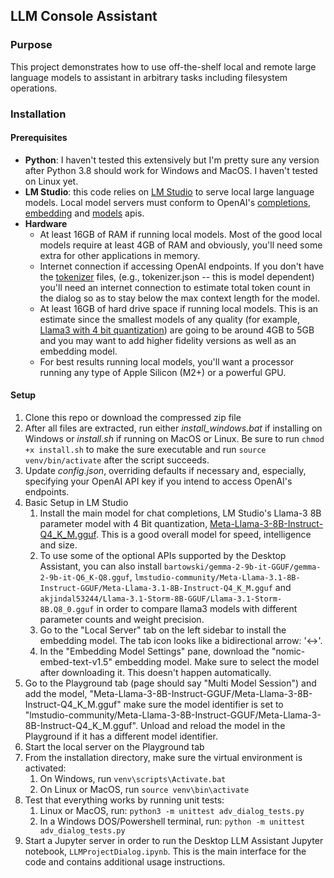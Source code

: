 ## LLM Console Assistant

### Purpose
This project demonstrates how to use off-the-shelf local and remote large language models to assistant in arbitrary tasks including filesystem operations.
### Installation
#### Prerequisites
- **Python**: I haven't tested this extensively but I'm pretty sure any version after Python 3.8 should work for Windows and MacOS.  I haven't tested on Linux yet.
- **LM Studio**: this code relies on [LM Studio](https://lmstudio.ai/) to serve local large language models.  Local model servers must conform to OpenAI's [completions](https://platform.openai.com/docs/api-reference/chat/create), [embedding](https://platform.openai.com/docs/api-reference/embeddings/create) and [models](https://platform.openai.com/docs/api-reference/models/list) apis.
- **Hardware** 
  - At least 16GB of RAM if running local models.  Most of the good local models require at least 4GB of RAM and obviously, you'll need some extra for other applications in memory. 
  - Internet connection if accessing OpenAI endpoints.  If you don't have the [tokenizer](https://huggingface.co/docs/transformers/en/main_classes/tokenizer) files, (e.g., tokenizer.json -- this is model dependent) you'll need an internet connection to estimate total token count in the dialog so as to stay below the max context length for the model.
  - At least 16GB of hard drive space if running local models.  This is an estimate since the smallest models of any quality (for example, [Llama3 with 4 bit quantization](https://huggingface.co/lmstudio-community/Meta-Llama-3-8B-Instruct-GGUF)) are going to be around 4GB to 5GB and you may want to add higher fidelity versions as well as an embedding model.
  - For best results running local models, you'll want a processor running any type of Apple Silicon (M2+) or a powerful GPU.
#### Setup
1. Clone this repo or download the compressed zip file
2. After all files are extracted, run either *install_windows.bat* if installing on Windows or *install.sh* if running on MacOS or Linux.  Be sure to run `chmod +x install.sh` to make the sure executable and run `source venv/bin/activate` after the script succeeds.
3. Update *config.json*, overriding defaults if necessary and, especially, specifying your OpenAI API key if you intend to access OpenAI's endpoints.
4. Basic Setup in LM Studio
   1. Install the main model for chat completions, LM Studio's Llama-3 8B parameter model with 4 Bit quantization, [Meta-Llama-3-8B-Instruct-Q4_K_M.gguf](https://huggingface.co/lmstudio-community/Meta-Llama-3-8B-Instruct-GGUF/blob/main/Meta-Llama-3-8B-Instruct-Q4_K_M.gguf).  This is a good overall model for speed, intelligence and size.
   2. To use some of the optional APIs supported by the Desktop Assistant, you can also install `bartowski/gemma-2-9b-it-GGUF/gemma-2-9b-it-Q6_K-Q8.gguf`, `lmstudio-community/Meta-Llama-3.1-8B-Instruct-GGUF/Meta-Llama-3.1-8B-Instruct-Q4_K_M.gguf` and `akjindal53244/Llama-3.1-Storm-8B-GGUF/Llama-3.1-Storm-8B.Q8_0.gguf` in order to compare llama3 models with different parameter counts and weight precision. 
   3. Go to the "Local Server" tab on the left sidebar to install the embedding model.  The tab icon looks like a bidirectional arrow: '<->'.
   4. In the "Embedding Model Settings" pane, download the "nomic-embed-text-v1.5" embedding model.  Make sure to select the model after downloading it.  This doesn't happen automatically.
5. Go to the Playground tab (page should say "Multi Model Session") and add the model, "Meta-Llama-3-8B-Instruct-GGUF/Meta-Llama-3-8B-Instruct-Q4_K_M.gguf" make sure the model identifier is set to "lmstudio-community/Meta-Llama-3-8B-Instruct-GGUF/Meta-Llama-3-8B-Instruct-Q4_K_M.gguf".  Unload and reload the model in the Playground if it has a different model identifier.
6. Start the local server on the Playground tab
7. From the installation directory, make sure the virtual environment is activated:
   1. On Windows, run `venv\scripts\Activate.bat`
   2. On Linux or MacOS, run `source venv\bin\activate`
8. Test that everything works by running unit tests:
   1. Linux or MacOS, run: `python3 -m unittest adv_dialog_tests.py`
   2. In a Windows DOS/Powershell terminal, run: `python -m unittest adv_dialog_tests.py`
9. Start a Jupyter server in order to run the Desktop LLM Assistant Jupyter notebook, `LLMProjectDialog.ipynb`.  This is the main interface for the code and contains additional usage instructions.